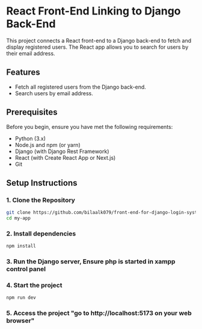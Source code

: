 # React Front-End Linking to Django Back-End

This project connects a React front-end to a Django back-end to fetch and display registered users. The React app allows you to search for users by their email address.

## Features

- Fetch all registered users from the Django back-end.
- Search users by email address.

## Prerequisites

Before you begin, ensure you have met the following requirements:

- Python (3.x)
- Node.js and npm (or yarn)
- Django (with Django Rest Framework)
- React (with Create React App or Next.js)
- Git

## Setup Instructions

### 1. Clone the Repository

```bash
git clone https://github.com/bilaalk079/front-end-for-django-login-system
cd my-app
```
### 2. Install dependencies
```bash
npm install
```
### 3. Run the Django server, Ensure php is started in xampp control panel
### 4. Start the project
```bash
npm run dev
```
### 5. Access the project "go to http://localhost:5173 on your web browser"

       
